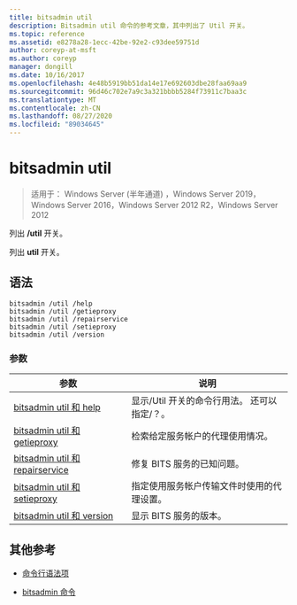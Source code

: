 ```yaml
---
title: bitsadmin util
description: Bitsadmin util 命令的参考文章，其中列出了 Util 开关。
ms.topic: reference
ms.assetid: e8278a28-1ecc-42be-92e2-c93dee59751d
author: coreyp-at-msft
ms.author: coreyp
manager: dongill
ms.date: 10/16/2017
ms.openlocfilehash: 4e48b5919bb51da14e17e692603dbe28faa69aa9
ms.sourcegitcommit: 96d46c702e7a9c3a321bbbb5284f73911c7baa3c
ms.translationtype: MT
ms.contentlocale: zh-CN
ms.lasthandoff: 08/27/2020
ms.locfileid: "89034645"
---
```

# <a name="bitsadmin-util"></a>bitsadmin util

> 适用于： Windows Server (半年通道) ，Windows Server 2019，Windows Server 2016，Windows Server 2012 R2，Windows Server 2012

列出 **/util** 开关。

列出 **util** 开关。

## <a name="syntax"></a>语法

```
bitsadmin /util /help
bitsadmin /util /getieproxy
bitsadmin /util /repairservice
bitsadmin /util /setieproxy
bitsadmin /util /version
```

### <a name="parameters"></a>参数

| 参数 | 说明 |
| --------- | ----------- |
| [bitsadmin util 和 help](bitsadmin-util-and-help.md) | 显示/Util 开关的命令行用法。 还可以指定/？。 |
| [bitsadmin util 和 getieproxy](bitsadmin-util-and-getieproxy.md) | 检索给定服务帐户的代理使用情况。 |
| [bitsadmin util 和 repairservice](bitsadmin-util-and-repairservice.md) | 修复 BITS 服务的已知问题。 |
| [bitsadmin util 和 setieproxy](bitsadmin-util-and-setieproxy.md) | 指定使用服务帐户传输文件时使用的代理设置。 |
| [bitsadmin util 和 version](bitsadmin-util-and-version.md) | 显示 BITS 服务的版本。 |

## <a name="additional-references"></a>其他参考

- [命令行语法项](command-line-syntax-key.md)

- [bitsadmin 命令](bitsadmin.md)
